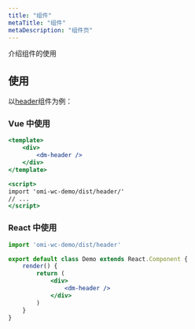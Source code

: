 ```yaml
---
title: "组件"
metaTitle: "组件"
metaDescription: "组件页"
---
```


介绍组件的使用

## 使用

以[header](/header)组件为例：

### Vue 中使用

```jsx
<template>
    <div>
        <dm-header />
    </div>
</template>

<script>
import 'omi-wc-demo/dist/header/'
// ...
</script>
```

### React 中使用

```jsx
import 'omi-wc-demo/dist/header'

export default class Demo extends React.Component {
    render() {
        return (
            <div>
                <dm-header />
            </div>
        )
    }
}
```